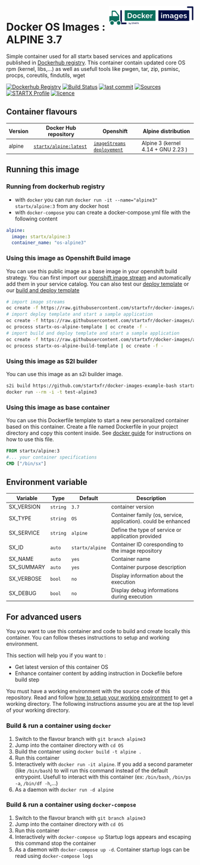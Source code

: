 <img align="right" height="50" src="https://raw.githubusercontent.com/startxfr/docker-images/master/travis/logo.svg?sanitize=true">

# Docker OS Images : ALPINE 3.7

Simple container used for all startx based services and applications published in [Dockerhub registry](https://github.com/startxfr/docker-images). 
This container contain updated core OS rpm (kernel, libs,...) as well as usefull tools like pwgen, tar, zip, psmisc, procps, coreutils, findutils, wget

[![Dockerhub Registry](https://img.shields.io/docker/build/startx/alpine.svg)](https://hub.docker.com/r/startx/alpine) [![Build Status](https://travis-ci.org/startxfr/docker-images.svg?branch=alpine)](https://travis-ci.org/startxfr/docker-images) [![last commit](https://img.shields.io/github/last-commit/startxfr/docker-images.svg)](https://github.com/startxfr/docker-images) [![Sources](https://img.shields.io/badge/startxfr-docker--images-blue.svg)](https://github.com/startxfr/docker-images/tree/alpine/OS/) [![STARTX Profile](https://img.shields.io/badge/provider-startx-green.svg)](https://github.com/startxfr) [![licence](https://img.shields.io/github/license/startxfr/docker-images.svg)](https://github.com/startxfr/docker-images) 

## Container flavours

| Version    | Docker Hub repository                                             | Openshift                                   | Alpine distribution                         |
|------------|-------------------------------------------------------------------|---------------------------------------------|---------------------------------------------|
| alpine     | [`startx/alpine:latest`](https://hub.docker.com/r/startx/alpine)  | [`imageStreams`](https://raw.githubusercontent.com/startxfr/docker-images/alpine/OS/openshift-imageStreams.json) [`deployement`](https://raw.githubusercontent.com/startxfr/docker-images/alpine/OS/openshift-template.json)        | Alpine 3 (kernel 4.14 + GNU 2.23  )        |

## Running this image

### Running from dockerhub registry

* with `docker` you can run `docker run -it --name="alpine3" startx/alpine:3` from any docker host
* with `docker-compose` you can create a docker-compose.yml file with the following content
```yaml
alpine:
  image: startx/alpine:3
  container_name: "os-alpine3"
```

### Using this image as Openshift Build image

You can use this public image as a base image in your openshift build strategy. You can first import
our [openshift image stream](https://raw.githubusercontent.com/startxfr/docker-images/alpine/OS/openshift-imageStreams.json)
and automatically add them in your service catalog. You can also test our [deploy template](https://raw.githubusercontent.com/startxfr/docker-images/alpine/OS/openshift-template.json)
or our [build and deploy template](https://raw.githubusercontent.com/startxfr/docker-images/alpine/OS/openshift-template-build.json)

```bash
# import image streams
oc create -f https://raw.githubusercontent.com/startxfr/docker-images/alpine/OS/openshift-imageStreams.json
# import deploy template and start a sample application
oc create -f https://raw.githubusercontent.com/startxfr/docker-images/alpine/OS/openshift-template.json
oc process startx-os-alpine-template | oc create -f -
# import build and deploy template and start a sample application
oc create -f https://raw.githubusercontent.com/startxfr/docker-images/alpine/OS/openshift-template-build.json
oc process startx-os-alpine-build-template | oc create -f -
```

### Using this image as S2I builder

You can use this image as an s2i builder image. 
 ```bash
s2i build https://github.com/startxfr/docker-images-example-bash startx/alpine:3 test-alpine3
docker run --rm -i -t test-alpine3
```

### Using this image as base container

You can use this Dockerfile template to start a new personalized container based on this container. Create a file named Dockerfile in your project directory and copy this content inside. See [docker guide](http://docs.docker.com/engine/reference/builder/) for instructions on how to use this file.
```Dockerfile
FROM startx/alpine:3
#... your container specifications
CMD ["/bin/sx"]
```

## Environment variable

| Variable                  | Type     | Default         | Description                                                              |
|---------------------------|----------|-----------------|--------------------------------------------------------------------------|
| SX_VERSION                | `string` | `3.7`           | container version
| SX_TYPE                   | `string` | `OS`            | Container family (os, service, application). could be enhanced 
| SX_SERVICE                | `string` | `alpine`        | Define the type of service or application provided
| SX_ID                     | `auto`   | `startx/alpine` | Container ID coresponding to the image repository 
| SX_NAME                   | `auto`   | `yes`           | Container name
| SX_SUMMARY                | `auto`   | `yes`           | Container purpose description
| SX_VERBOSE                | `bool`   | `no`            | Display information about the execution
| SX_DEBUG                  | `bool`   | `no`            | Display debug informations during execution

## For advanced users

You you want to use this container and code to build and create locally this container. You can follow theses instructions to setup and working environment.

This section will help you if you want to :
* Get latest version of this container OS
* Enhance container content by adding instruction in Dockefile before build step

You must have a working environment with the source code of this repository. Read and follow [how to setup your working environment](https://github.com/startxfr/docker-images#setup-your-working-environment-mandatory) to get a working directory. The following instructions assume you are at the top level of your working directory.

### Build & run a container using `docker`

1. Switch to the flavour branch with `git branch alpine3`
2. Jump into the container directory with `cd OS`
3. Build the container using `docker build -t alpine .`
4. Run this container 
  1. Interactively with `docker run -it alpine`. If you add a second parameter (like `/bin/bash`) to will run this command instead of the default entrypoint. Usefull to interact with this container (ex: `/bin/bash`, `/bin/ps -a`, `/bin/df -h`,...) 
  2. As a daemon with `docker run -d alpine`


### Build & run a container using `docker-compose`

1. Switch to the flavour branch with `git branch alpine3`
2. Jump into the container directory with `cd OS`
3. Run this container 
  1. Interactively with `docker-compose up` Startup logs appears and escaping this command stop the container
  2. As a daemon with `docker-compose up -d`. Container startup logs can be read using `docker-compose logs`

